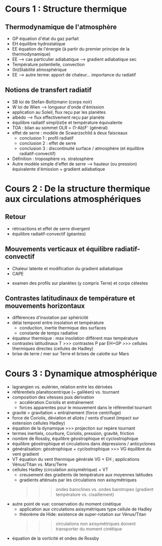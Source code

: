 # Cours 1 : Structure thermique

## Thermodynamique de l'atmosphère

- GP équation d'état du gaz parfait
- EH équilibre hydrostatique
- EE équation de l'énergie (à partir du premier principe de la thermodynamique)
- EE --> cas particulier adiabatique --> gradient adiabatique sec
- Température potentielle, convection
- (In)Stabilité atmosphérique
- EE --> autre terme: apport de chaleur... importance du radiatif

## Notions de transfert radiatif

- SB loi de Stefan-Boltzmann (corps noir)
- W loi de Wien --> longueur d'onde d'émission
- application au Soleil, flux reçu par les planètes
- albédo --> flux effectivement reçu par planète
- équilibre radiatif simpl(ist)e et température équivalente
- TOA : bilan au sommet OLR = (1-Ab)F' (général)
- effet de serre : modèle de Scwarzschild à deux faisceaux
  - conclusion 1 : profil radiatif
  - conclusion 2 : effet de serre
  - conclusion 3 : discontinuité surface / atmosphère (et équilibre radiatif-convectif)
- Définition : troposphère vs. stratosphère
- Autre modèle simple d'effet de serre
  --> hauteur (ou pression) équivalente d'émission + gradient adiabatique

# Cours 2 : De la structure thermique aux circulations atmosphériques

## Retour
- rétroactions et effet de serre divergent
- équilibre radiatif-convectif (géantes)

## Mouvements verticaux et équilibre radiatif-convectif
- Chaleur latente et modification du gradient adiabatique
- CAPE
<!--
- modèle Budyko-Sellers : transitions climatiques
-->
- examen des profils sur planètes (y compris Terre) et corps célestes

## Contrastes latitudinaux de température et mouvements horizontaux
- différences d'insolation par sphéricité
- délai temporel entre insolation et température
  - conduction, inertie thermique des surfaces
  - constante de temps radiative
- équateur thermique : max insolation différent max température
- contrastes latitudinaux T >>> contrastes P par EH+GP >>> cellules thermiques directes (cellules de Hadley)
- brise de terre / mer sur Terre et brises de calotte sur Mars


# Cours 3 : Dynamique atmosphérique

- lagrangien vs. eulérien, relation entre les dérivées
- référentiels planétocentrique (~ galiléen) vs. tournant
- composition des vitesses puis dérivation 
  - accélération Coriolis et entraînement
  - forces apparentes pour le mouvement dans le référentiel tournant
- gravité = gravitation + entraînement (force centrifuge)
- force de Coriolis, déviation et alizés / vents d'ouest (impact sur extension cellules Hadley)
- équation de la dynamique >>> projection sur repère tournant
- termes inertiels, courbure, Coriolis, pression, gravité, friction
- nombre de Rossby, équilibre géostrophique et cyclostrophique
- équilibre géostrophique et circulations dans dépressions / anticyclones
- généralisation: géostrophique + cyclostrophique >>> VG équilibre du vent gradient
- VT équation du vent thermique générale VG + EH ; applications Vénus/Titan vs. Mars/Terre
- cellules Hadley (circulation axisymétrique) + VT 
  - creusement des gradients de température aux moyennes latitudes
  - gradients atténués par les circulations non axisymétriques
    >>> ondes baroclines vs. ondes barotropes (gradient température vs. cisaillement)
- autre point de vue: conservation du moment cinétique
  - application aux circulations axisymétriques type cellule de Hadley
  - théorème de Hide: existence de super-rotation sur Vénus/Titan
    >>> circulations non axisymétriques doivent transporter du moment cinétique
- équation de la vorticité et ondes de Rossby
